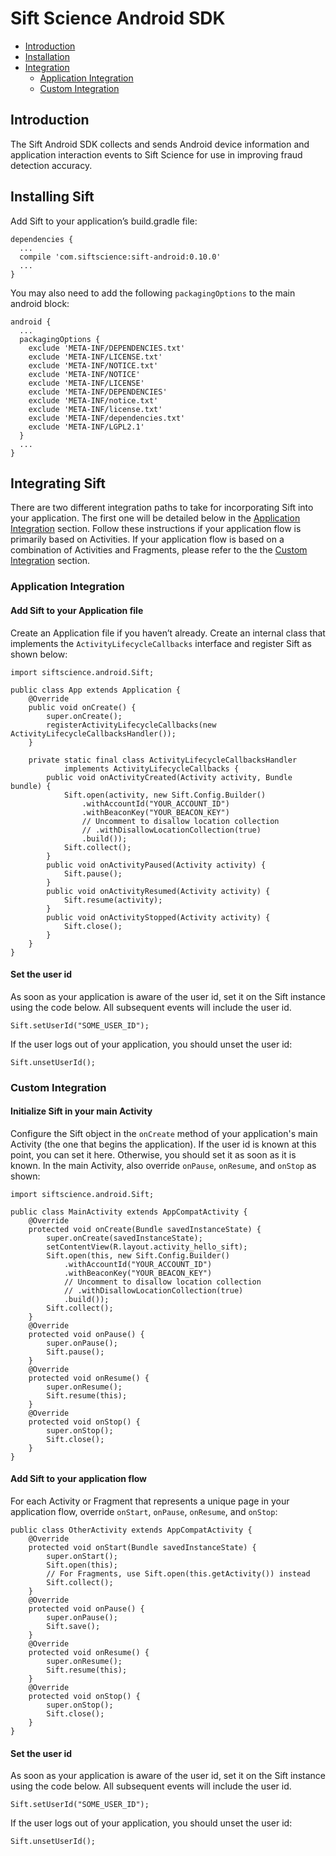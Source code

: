 # Sift Science Android SDK

- [Introduction](#introduction)
- [Installation](#installation)
- [Integration](#integration)
  - [Application Integration](#application)
  - [Custom Integration](#custom)

<a name="introduction"></a>
## Introduction

The Sift Android SDK collects and sends Android device information and application interaction events to Sift Science for use in improving fraud detection accuracy.

<a name="installation"></a>
## Installing Sift

Add Sift to your application’s build.gradle file:

```
dependencies {
  ...
  compile 'com.siftscience:sift-android:0.10.0'
  ...
}
```

You may also need to add the following `packagingOptions` to the main android block:

```
android {
  ...
  packagingOptions {
    exclude 'META-INF/DEPENDENCIES.txt'
    exclude 'META-INF/LICENSE.txt'
    exclude 'META-INF/NOTICE.txt'
    exclude 'META-INF/NOTICE'
    exclude 'META-INF/LICENSE'
    exclude 'META-INF/DEPENDENCIES'
    exclude 'META-INF/notice.txt'
    exclude 'META-INF/license.txt'
    exclude 'META-INF/dependencies.txt'
    exclude 'META-INF/LGPL2.1'
  }
  ...
}
```

<a name="integration"></a>
## Integrating Sift

There are two different integration paths to take for incorporating Sift into your application.
The first one will be detailed below in the [Application Integration](#application) section.
Follow these instructions if your application flow is primarily based on
Activities. If your application flow is based on a combination of Activities
and Fragments, please refer to the the [Custom Integration](#custom) section.

<a name="application"></a>
### Application Integration
#### Add Sift to your Application file
Create an Application file if you haven’t already. Create an internal class that implements the `ActivityLifecycleCallbacks` interface and register Sift as shown below:

```
import siftscience.android.Sift;

public class App extends Application {
    @Override
    public void onCreate() {
        super.onCreate();
        registerActivityLifecycleCallbacks(new ActivityLifecycleCallbacksHandler());
    }

    private static final class ActivityLifecycleCallbacksHandler
            implements ActivityLifecycleCallbacks {
        public void onActivityCreated(Activity activity, Bundle bundle) {
            Sift.open(activity, new Sift.Config.Builder()
                .withAccountId("YOUR_ACCOUNT_ID")
                .withBeaconKey("YOUR_BEACON_KEY")
                // Uncomment to disallow location collection
                // .withDisallowLocationCollection(true)
                .build());
            Sift.collect();
        }
        public void onActivityPaused(Activity activity) {
            Sift.pause();
        }
        public void onActivityResumed(Activity activity) {
            Sift.resume(activity);
        }
        public void onActivityStopped(Activity activity) {
            Sift.close();
        }
    }
}
```

#### Set the user id

As soon as your application is aware of the user id, set it on the Sift instance using the code below. All subsequent events will include the user id.

```
Sift.setUserId("SOME_USER_ID");
```

If the user logs out of your application, you should unset the user id:

```
Sift.unsetUserId();
```

<a name="custom"></a>
### Custom Integration
#### Initialize Sift in your main Activity

Configure the Sift object in the `onCreate` method of your application's main Activity (the one that begins the application). If the user id is known at this point, you can set it here. Otherwise, you should set it as soon as it is known. In the main Activity, also override `onPause`, `onResume`, and `onStop` as shown:

```
import siftscience.android.Sift;

public class MainActivity extends AppCompatActivity {
    @Override
    protected void onCreate(Bundle savedInstanceState) {
        super.onCreate(savedInstanceState);
        setContentView(R.layout.activity_hello_sift);
        Sift.open(this, new Sift.Config.Builder()
            .withAccountId("YOUR_ACCOUNT_ID")
            .withBeaconKey("YOUR_BEACON_KEY")
            // Uncomment to disallow location collection
            // .withDisallowLocationCollection(true)
            .build());
        Sift.collect();
    }
    @Override
    protected void onPause() {
        super.onPause();
        Sift.pause();
    }
    @Override
    protected void onResume() {
        super.onResume();
        Sift.resume(this);
    }
    @Override
    protected void onStop() {
        super.onStop();
        Sift.close();
    }
}
```

#### Add Sift to your application flow

For each Activity or Fragment that represents a unique page in your application flow, override `onStart`, `onPause`, `onResume`, and `onStop`:

```
public class OtherActivity extends AppCompatActivity {
    @Override
    protected void onStart(Bundle savedInstanceState) {
        super.onStart();
        Sift.open(this);
        // For Fragments, use Sift.open(this.getActivity()) instead
        Sift.collect();
    }
    @Override
    protected void onPause() {
        super.onPause();
        Sift.save();
    }
    @Override
    protected void onResume() {
        super.onResume();
        Sift.resume(this);
    }
    @Override
    protected void onStop() {
        super.onStop();
        Sift.close();
    }
}
```

#### Set the user id

As soon as your application is aware of the user id, set it on the Sift instance using the code below. All subsequent events will include the user id.

```
Sift.setUserId("SOME_USER_ID");
```

If the user logs out of your application, you should unset the user id:

```
Sift.unsetUserId();
```
